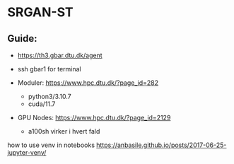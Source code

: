 # SRGAN-ST


## Guide:

* https://th3.gbar.dtu.dk/agent
* ssh gbar1 for terminal

* Moduler: https://www.hpc.dtu.dk/?page_id=282
    - python3/3.10.7
    - cuda/11.7

* GPU Nodes: https://www.hpc.dtu.dk/?page_id=2129
    - a100sh virker i hvert fald




how to use venv in notebooks
https://anbasile.github.io/posts/2017-06-25-jupyter-venv/